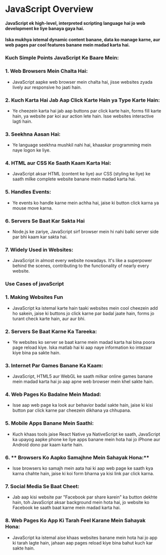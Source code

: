 # JavaScript Overview

#### JavaScript ek high-level, interpreted scripting language hai jo web development ke liye banaya gaya hai.

#### Iska mukhya istemal dynamic content banane, data ko manage karne, aur web pages par cool features banane mein madad karta hai.

### Kuch Simple Points JavaScript Ke Baare Mein:

### 1. **Web Browsers Mein Chalta Hai:**

- JavaScript aapke web browser mein chalta hai, jisse websites zyada lively aur responsive ho jaati hain.

### 2. **Kuch Karta Hai Jab Aap Click Karte Hain ya Type Karte Hain:**

- Ye cheezein karta hai jab aap buttons par click karte hain, forms fill karte hain, ya website par koi aur action lete hain. Isse websites interactive lagti hain.

### 3. **Seekhna Aasan Hai:**

- Ye language seekhna mushkil nahi hai, khaaskar programming mein naye logon ke liye.

### 4. **HTML aur CSS Ke Saath Kaam Karta Hai:**

- JavaScript aksar HTML (content ke liye) aur CSS (styling ke liye) ke saath milke complete website banane mein madad karta hai.

### 5. **Handles Events:**

- Ye events ko handle karne mein achha hai, jaise ki button click karna ya mouse move karna.

### 6. **Servers Se Baat Kar Sakta Hai**

- Node.js ke zariye, JavaScript sirf browser mein hi nahi balki server side par bhi kaam kar sakta hai.

### 7. **Widely Used in Websites:**

- JavaScript in almost every website nowadays. It's like a superpower behind the scenes, contributing to the functionality of nearly every website.

### Use Cases of javaScript

### 1. **Making Websites Fun**

- JavaScript ka istemal karte hain taaki websites mein cool cheezein add ho sakein, jaise ki buttons jo click karne par badal jaate hain, forms jo turant check karte hain, aur aur bhi.

### 2. **Servers Se Baat Karne Ka Tareeka:**

- Ye websites ko server se baat karne mein madad karta hai bina poora page reload kiye. Iska matlab hai ki aap naye information ko intezaar kiye bina pa sakte hain.


### 3. **Internet Par Games Banane Ka Kaam:**

- JavaScript, HTML5 aur WebGL ke saath milkar online games banane mein madad karta hai jo aap apne web browser mein khel sakte hain.


### 4. **Web Pages Ko Badalne Mein Madad:**

- Isse aap web page ka look aur behavior badal sakte hain, jaise ki kisi button par click karne par cheezein dikhana ya chhupana.


### 5. **Mobile Apps Banane Mein Saathi:**

- Kuch khaas tools jaise React Native ya NativeScript ke saath, JavaScript ka upayog aapke phone ke liye apps banane mein hota hai jo iPhone aur Android dono par kaam karte hain.

### 6. ** Browsers Ko Aapko Samajhne Mein Sahayak Hona:**

- Isse browsers ko samajh mein aata hai ki aap web page ke saath kya karna chahte hain, jaise ki koi form bharna ya kisi link par click karna.

### 7. **Social Media Se Baat Cheet:**

- Jab aap kisi website par "Facebook par share karein" ka button dekhte hain, toh JavaScript aksar background mein hota hai, jo website ko Facebook ke saath baat karne mein madad karta hai.


### 8. **Web Pages Ko App Ki Tarah Feel Karane Mein Sahayak Hona:**

-   JavaScript ka istemal aise khaas websites banane mein hota hai jo app ki tarah lagte hain, jahaan aap pages reload kiye bina bahut kuch kar sakte hain.
    



    
